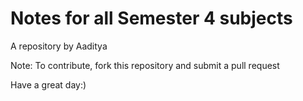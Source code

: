 # Notes for all Semester 4 subjects

A repository by Aaditya

Note: To contribute, fork this repository and submit a pull request

Have a great day:)
